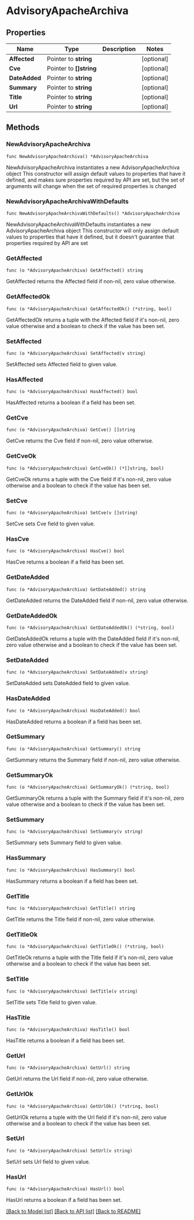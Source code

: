 # AdvisoryApacheArchiva

## Properties

Name | Type | Description | Notes
------------ | ------------- | ------------- | -------------
**Affected** | Pointer to **string** |  | [optional] 
**Cve** | Pointer to **[]string** |  | [optional] 
**DateAdded** | Pointer to **string** |  | [optional] 
**Summary** | Pointer to **string** |  | [optional] 
**Title** | Pointer to **string** |  | [optional] 
**Url** | Pointer to **string** |  | [optional] 

## Methods

### NewAdvisoryApacheArchiva

`func NewAdvisoryApacheArchiva() *AdvisoryApacheArchiva`

NewAdvisoryApacheArchiva instantiates a new AdvisoryApacheArchiva object
This constructor will assign default values to properties that have it defined,
and makes sure properties required by API are set, but the set of arguments
will change when the set of required properties is changed

### NewAdvisoryApacheArchivaWithDefaults

`func NewAdvisoryApacheArchivaWithDefaults() *AdvisoryApacheArchiva`

NewAdvisoryApacheArchivaWithDefaults instantiates a new AdvisoryApacheArchiva object
This constructor will only assign default values to properties that have it defined,
but it doesn't guarantee that properties required by API are set

### GetAffected

`func (o *AdvisoryApacheArchiva) GetAffected() string`

GetAffected returns the Affected field if non-nil, zero value otherwise.

### GetAffectedOk

`func (o *AdvisoryApacheArchiva) GetAffectedOk() (*string, bool)`

GetAffectedOk returns a tuple with the Affected field if it's non-nil, zero value otherwise
and a boolean to check if the value has been set.

### SetAffected

`func (o *AdvisoryApacheArchiva) SetAffected(v string)`

SetAffected sets Affected field to given value.

### HasAffected

`func (o *AdvisoryApacheArchiva) HasAffected() bool`

HasAffected returns a boolean if a field has been set.

### GetCve

`func (o *AdvisoryApacheArchiva) GetCve() []string`

GetCve returns the Cve field if non-nil, zero value otherwise.

### GetCveOk

`func (o *AdvisoryApacheArchiva) GetCveOk() (*[]string, bool)`

GetCveOk returns a tuple with the Cve field if it's non-nil, zero value otherwise
and a boolean to check if the value has been set.

### SetCve

`func (o *AdvisoryApacheArchiva) SetCve(v []string)`

SetCve sets Cve field to given value.

### HasCve

`func (o *AdvisoryApacheArchiva) HasCve() bool`

HasCve returns a boolean if a field has been set.

### GetDateAdded

`func (o *AdvisoryApacheArchiva) GetDateAdded() string`

GetDateAdded returns the DateAdded field if non-nil, zero value otherwise.

### GetDateAddedOk

`func (o *AdvisoryApacheArchiva) GetDateAddedOk() (*string, bool)`

GetDateAddedOk returns a tuple with the DateAdded field if it's non-nil, zero value otherwise
and a boolean to check if the value has been set.

### SetDateAdded

`func (o *AdvisoryApacheArchiva) SetDateAdded(v string)`

SetDateAdded sets DateAdded field to given value.

### HasDateAdded

`func (o *AdvisoryApacheArchiva) HasDateAdded() bool`

HasDateAdded returns a boolean if a field has been set.

### GetSummary

`func (o *AdvisoryApacheArchiva) GetSummary() string`

GetSummary returns the Summary field if non-nil, zero value otherwise.

### GetSummaryOk

`func (o *AdvisoryApacheArchiva) GetSummaryOk() (*string, bool)`

GetSummaryOk returns a tuple with the Summary field if it's non-nil, zero value otherwise
and a boolean to check if the value has been set.

### SetSummary

`func (o *AdvisoryApacheArchiva) SetSummary(v string)`

SetSummary sets Summary field to given value.

### HasSummary

`func (o *AdvisoryApacheArchiva) HasSummary() bool`

HasSummary returns a boolean if a field has been set.

### GetTitle

`func (o *AdvisoryApacheArchiva) GetTitle() string`

GetTitle returns the Title field if non-nil, zero value otherwise.

### GetTitleOk

`func (o *AdvisoryApacheArchiva) GetTitleOk() (*string, bool)`

GetTitleOk returns a tuple with the Title field if it's non-nil, zero value otherwise
and a boolean to check if the value has been set.

### SetTitle

`func (o *AdvisoryApacheArchiva) SetTitle(v string)`

SetTitle sets Title field to given value.

### HasTitle

`func (o *AdvisoryApacheArchiva) HasTitle() bool`

HasTitle returns a boolean if a field has been set.

### GetUrl

`func (o *AdvisoryApacheArchiva) GetUrl() string`

GetUrl returns the Url field if non-nil, zero value otherwise.

### GetUrlOk

`func (o *AdvisoryApacheArchiva) GetUrlOk() (*string, bool)`

GetUrlOk returns a tuple with the Url field if it's non-nil, zero value otherwise
and a boolean to check if the value has been set.

### SetUrl

`func (o *AdvisoryApacheArchiva) SetUrl(v string)`

SetUrl sets Url field to given value.

### HasUrl

`func (o *AdvisoryApacheArchiva) HasUrl() bool`

HasUrl returns a boolean if a field has been set.


[[Back to Model list]](../README.md#documentation-for-models) [[Back to API list]](../README.md#documentation-for-api-endpoints) [[Back to README]](../README.md)


